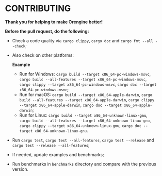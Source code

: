 # CONTRIBUTING

**Thank you for helping to make Orengine better!**

**Before the pull request, do the following:**

* Check a code quality via `cargo clippy`, `cargo doc` and `cargo fmt --all --check`;
*   Also check on other platforms:

    **Example**

    * Run for Windows: `cargo build --target x86_64-pc-windows-msvc`, `cargo build --all-features --target x86_64-pc-windows-msvc`, `cargo clippy --target x86_64-pc-windows-msvc`, `cargo doc --target x86_64-pc-windows-msvc`;
    * Run for macOS: `cargo build --target x86_64-apple-darwin`, `cargo build --all-features --target x86_64-apple-darwin`, `cargo clippy --target x86_64-apple-darwin`, `cargo doc --target x86_64-apple-darwin`;
    * Run for Linux: `cargo build --target x86_64-unknown-linux-gnu`, `cargo build --all-features --target x86_64-unknown-linux-gnu`, `cargo clippy --target x86_64-unknown-linux-gnu`, `cargo doc --target x86_64-unknown-linux-gnu`.
* Run `cargo test`, `cargo test --all-features`, `cargo test --release` and `cargo test --release --all-features`;
* If needed, update examples and benchmarks;
* Run benchmarks in `benchmarks` directory and compare with the previous version.

